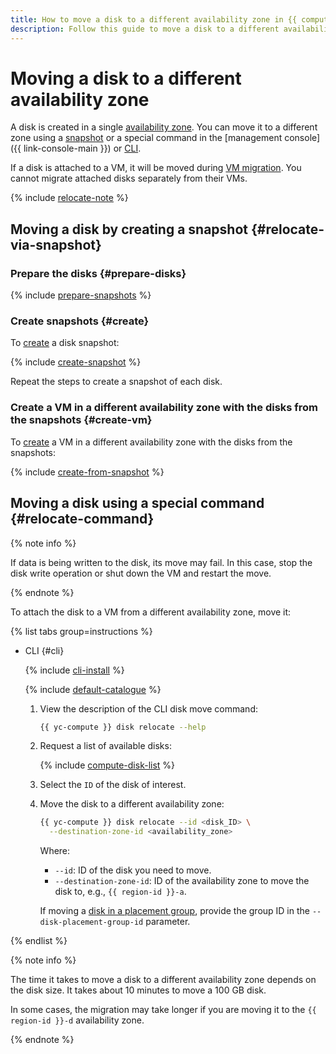 ```yaml
---
title: How to move a disk to a different availability zone in {{ compute-full-name }}
description: Follow this guide to move a disk to a different availability zone.
---
```


# Moving a disk to a different availability zone

A disk is created in a single [availability zone](../../../overview/concepts/geo-scope.md). You can move it to a different zone using a [snapshot](../../concepts/snapshot.md) or a special command in the [management console]({{ link-console-main }}) or [CLI](../../../cli/cli-ref/compute/cli-ref/disk/relocate.md).

If a disk is attached to a VM, it will be moved during [VM migration](../vm-control/vm-change-zone.md). You cannot migrate attached disks separately from their VMs.


{% include [relocate-note](../../../_includes/compute/relocate-note.md) %}


## Moving a disk by creating a snapshot {#relocate-via-snapshot}

### Prepare the disks {#prepare-disks}

{% include [prepare-snapshots](../../../_includes/compute/prepare-snapshots.md) %}

### Create snapshots {#create}

To [create](../disk-control/create-snapshot.md) a disk snapshot:

{% include [create-snapshot](../../../_includes/compute/create-snapshot.md) %}

Repeat the steps to create a snapshot of each disk.

### Create a VM in a different availability zone with the disks from the snapshots {#create-vm}

To [create](../vm-create/create-from-snapshots.md) a VM in a different availability zone with the disks from the snapshots:

{% include [create-from-snapshot](../../../_includes/compute/create-from-snapshot.md) %}

## Moving a disk using a special command {#relocate-command}

{% note info %}

If data is being written to the disk, its move may fail. In this case, stop the disk write operation or shut down the VM and restart the move.

{% endnote %}

To attach the disk to a VM from a different availability zone, move it:

{% list tabs group=instructions %}


- CLI {#cli}

  {% include [cli-install](../../../_includes/cli-install.md) %}
  
  {% include [default-catalogue](../../../_includes/default-catalogue.md) %}

  1. View the description of the CLI disk move command:

     ```bash
     {{ yc-compute }} disk relocate --help
     ```

  1. Request a list of available disks:

     {% include [compute-disk-list](../../../_includes/compute/disk-list.md) %}

  1. Select the `ID` of the disk of interest.

  1. Move the disk to a different availability zone:

      ```bash
      {{ yc-compute }} disk relocate --id <disk_ID> \
        --destination-zone-id <availability_zone>
      ```

      Where:

      * `--id`: ID of the disk you need to move.
      * `--destination-zone-id`: ID of the availability zone to move the disk to, e.g., `{{ region-id }}-a`.

      If moving a [disk in a placement group](../../concepts/disk-placement-group.md), provide the group ID in the `--disk-placement-group-id` parameter.

{% endlist %}

{% note info %}

The time it takes to move a disk to a different availability zone depends on the disk size. It takes about 10 minutes to move a 100 GB disk.

In some cases, the migration may take longer if you are moving it to the `{{ region-id }}-d` availability zone.

{% endnote %}